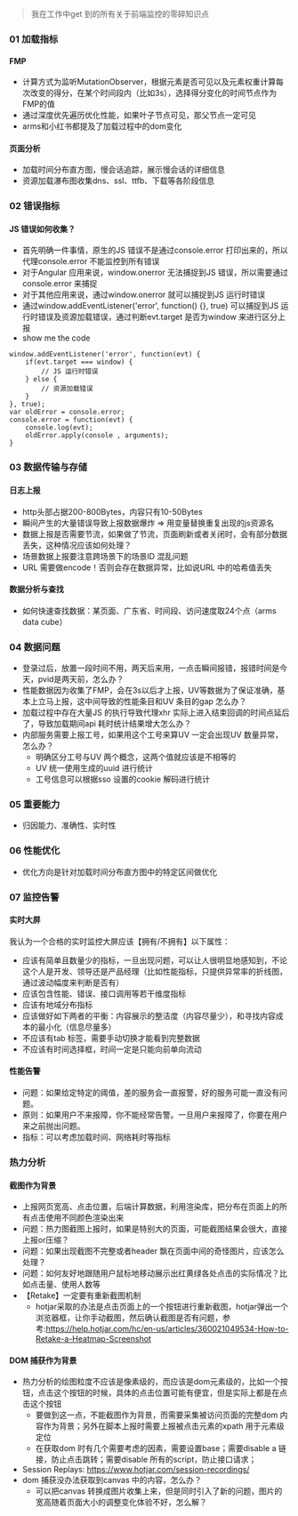 > 我在工作中get 到的所有关于前端监控的零碎知识点 

### 01 加载指标
#### FMP
- 计算方式为监听MutationObserver，根据元素是否可见以及元素权重计算每次改变的得分，在某个时间段内（比如3s），选择得分变化的时间节点作为FMP的值
- 通过深度优先遍历优化性能，如果叶子节点可见，那父节点一定可见
- arms和小红书都提及了加载过程中的dom变化

#### 页面分析
- 加载时间分布直方图，慢会话追踪，展示慢会话的详细信息
- 资源加载瀑布图收集dns、ssl、ttfb、下载等各阶段信息

### 02 错误指标
#### JS 错误如何收集？
- 首先明确一件事情，原生的JS 错误不是通过console.error 打印出来的，所以代理console.error 不能监控到所有错误
- 对于Angular 应用来说，window.onerror 无法捕捉到JS 错误，所以需要通过console.error 来捕捉
- 对于其他应用来说，通过window.onerror 就可以捕捉到JS 运行时错误
- 通过window.addEventListener('error', function() {}, true) 可以捕捉到JS 运行时错误及资源加载错误，通过判断evt.target 是否为window 来进行区分上报
- show me the code
```
window.addEventListener('error', function(evt) {
    if(evt.target === window) {
        // JS 运行时错误
    } else {
        // 资源加载错误
    }
}, true);
var oldError = console.error;
console.error = function(evt) {
    console.log(evt);
    oldError.apply(console , arguments);
}
```

### 03 数据传输与存储
#### 日志上报
- http头部占据200-800Bytes，内容只有10-50Bytes
- 瞬间产生的大量错误导致上报数据爆炸 => 用变量替换重复出现的js资源名
- 数据上报是否需要节流，如果做了节流，页面刷新或者关闭时，会有部分数据丢失，这种情况应该如何处理？
- 场景数据上报要注意跨场景下的场景ID 混乱问题
- URL 需要做encode！否则会存在数据异常，比如说URL 中的哈希值丢失

#### 数据分析与查找
- 如何快速查找数据：某页面、广东省、时间段、访问速度取24个点（arms data cube）

### 04 数据问题
- 登录过后，放置一段时间不用，两天后来用，一点击瞬间报错，报错时间是今天，pvid是两天前，怎么办？
- 性能数据因为收集了FMP，会在3s以后才上报，UV等数据为了保证准确，基本上立马上报，这中间导致的性能条目和UV 条目的gap 怎么办？
- 加载过程中存在大量JS 的执行导致代理xhr 实际上进入结束回调的时间点延后了，导致加载期间api 耗时统计结果增大怎么办？
- 内部服务需要上报工号，如果用这个工号来算UV 一定会出现UV 数量异常，怎么办？
    - 明确区分工号与UV 两个概念，这两个值就应该是不相等的
    - UV 统一使用生成的uuid 进行统计
    - 工号信息可以根据sso 设置的cookie 解码进行统计

### 05 重要能力
- 归因能力、准确性、实时性

### 06 性能优化
- 优化方向是针对加载时间分布直方图中的特定区间做优化

### 07 监控告警
#### 实时大屏
我认为一个合格的实时监控大屏应该【拥有/不拥有】以下属性：
- 应该有简单且数量少的指标，一旦出现问题，可以让人很明显地感知到，不论这个人是开发、领导还是产品经理（比如性能指标，只提供异常率的折线图，通过波动幅度来判断是否有）
- 应该包含性能、错误、接口调用等若干维度指标
- 应该有地域分布指标
- 应该做好如下两者的平衡：内容展示的整洁度（内容尽量少），和寻找内容成本的最小化（信息尽量多）
- 不应该有tab 标签，需要手动切换才能看到完整数据
- 不应该有时间选择框，时间一定是只能向前单向流动

#### 性能告警
- 问题：如果给定特定的阈值，差的服务会一直报警，好的服务可能一直没有问题。
- 原则：如果用户不来报障，你不能经常告警。一旦用户来报障了，你要在用户来之前抛出问题。
- 指标：可以考虑加载时间、网络耗时等指标

### 热力分析
#### 截图作为背景
- 上报网页宽高、点击位置，后端计算数据，利用渲染库，把分布在页面上的所有点击使用不同颜色渲染出来
- 问题：热力图截图上报时，如果是特别大的页面，可能截图结果会很大，直接上报or压缩？
- 问题：如果出现截图不完整或者header 飘在页面中间的奇怪图片，应该怎么处理？
- 问题：如何友好地跟随用户鼠标地移动展示出红黄绿各处点击的实际情况？比如点击量、使用人数等
- 【Retake】一定要有重新截图机制
  + hotjar采取的办法是点击页面上的一个按钮进行重新截图，hotjar弹出一个浏览器框，让你手动截图，然后确认截图是否有问题，参考:https://help.hotjar.com/hc/en-us/articles/360021049534-How-to-Retake-a-Heatmap-Screenshot

#### DOM 捕获作为背景
- 热力分析的绘图粒度不应该是像素级的，而应该是dom元素级的，比如一个按钮，点击这个按钮的时候，具体的点击位置可能有便宜，但是实际上都是在点击这个按钮
    - 要做到这一点，不能截图作为背景，而需要采集被访问页面的完整dom 内容作为背景；另外在脚本上报时需要上报被点击元素的xpath 用于元素级定位
    - 在获取dom 时有几个需要考虑的因素，需要设置base；需要disable a 链接，防止点击跳转；需要disable 所有的script，防止接口请求；
- Session Replays: https://www.hotjar.com/session-recordings/
- dom 捕获没办法获取到canvas 中的内容，怎么办？
    - 可以把canvas 转换成图片收集上来，但是同时引入了新的问题，图片的宽高随着页面大小的调整变化体验不好，怎么解？
